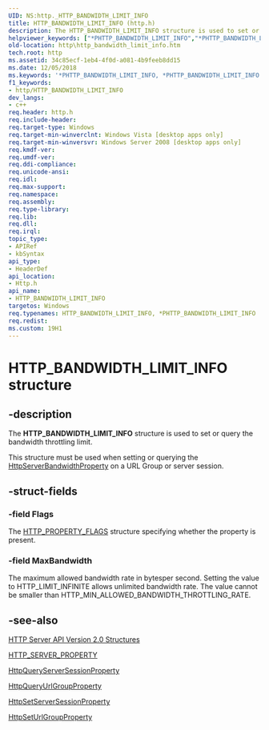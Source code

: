 ```yaml
---
UID: NS:http._HTTP_BANDWIDTH_LIMIT_INFO
title: HTTP_BANDWIDTH_LIMIT_INFO (http.h)
description: The HTTP_BANDWIDTH_LIMIT_INFO structure is used to set or query the bandwidth throttling limit. This structure must be used when setting or querying the HttpServerBandwidthProperty on a URL Group or server session.
helpviewer_keywords: ["*PHTTP_BANDWIDTH_LIMIT_INFO","*PHTTP_BANDWIDTH_LIMIT_INFO structure [HTTP]","HTTP_BANDWIDTH_LIMIT_INFO","HTTP_BANDWIDTH_LIMIT_INFO structure [HTTP]","http.http_bandwidth_limit_info","http/*PHTTP_BANDWIDTH_LIMIT_INFO","http/HTTP_BANDWIDTH_LIMIT_INFO"]
old-location: http\http_bandwidth_limit_info.htm
tech.root: http
ms.assetid: 34c85ecf-1eb4-4f0d-a081-4b9feeb8dd15
ms.date: 12/05/2018
ms.keywords: '*PHTTP_BANDWIDTH_LIMIT_INFO, *PHTTP_BANDWIDTH_LIMIT_INFO structure [HTTP], HTTP_BANDWIDTH_LIMIT_INFO, HTTP_BANDWIDTH_LIMIT_INFO structure [HTTP], http.http_bandwidth_limit_info, http/*PHTTP_BANDWIDTH_LIMIT_INFO, http/HTTP_BANDWIDTH_LIMIT_INFO'
f1_keywords:
- http/HTTP_BANDWIDTH_LIMIT_INFO
dev_langs:
- c++
req.header: http.h
req.include-header: 
req.target-type: Windows
req.target-min-winverclnt: Windows Vista [desktop apps only]
req.target-min-winversvr: Windows Server 2008 [desktop apps only]
req.kmdf-ver: 
req.umdf-ver: 
req.ddi-compliance: 
req.unicode-ansi: 
req.idl: 
req.max-support: 
req.namespace: 
req.assembly: 
req.type-library: 
req.lib: 
req.dll: 
req.irql: 
topic_type:
- APIRef
- kbSyntax
api_type:
- HeaderDef
api_location:
- Http.h
api_name:
- HTTP_BANDWIDTH_LIMIT_INFO
targetos: Windows
req.typenames: HTTP_BANDWIDTH_LIMIT_INFO, *PHTTP_BANDWIDTH_LIMIT_INFO
req.redist: 
ms.custom: 19H1
---
```


# HTTP_BANDWIDTH_LIMIT_INFO structure


## -description


The <b>HTTP_BANDWIDTH_LIMIT_INFO</b> structure  is used to set or query the bandwidth throttling limit. 

This structure must be used when setting or querying the <a href="https://docs.microsoft.com/windows/desktop/api/http/ne-http-http_server_property">HttpServerBandwidthProperty</a> on a URL Group or server session.


## -struct-fields




### -field Flags

The <a href="https://docs.microsoft.com/windows/desktop/api/http/ns-http-http_property_flags">HTTP_PROPERTY_FLAGS</a> structure specifying whether the property is present.


### -field MaxBandwidth

The maximum allowed bandwidth rate in bytesper second. Setting the value to HTTP_LIMIT_INFINITE  allows unlimited bandwidth rate. The value cannot be smaller than HTTP_MIN_ALLOWED_BANDWIDTH_THROTTLING_RATE.


## -see-also




<a href="https://docs.microsoft.com/windows/desktop/Http/http-server-api-version-2-0-structures">HTTP Server API Version 2.0 Structures</a>



<a href="https://docs.microsoft.com/windows/desktop/api/http/ne-http-http_server_property">HTTP_SERVER_PROPERTY</a>



<a href="https://docs.microsoft.com/windows/desktop/api/http/nf-http-httpqueryserversessionproperty">HttpQueryServerSessionProperty</a>



<a href="https://docs.microsoft.com/windows/desktop/api/http/nf-http-httpqueryurlgroupproperty">HttpQueryUrlGroupProperty</a>



<a href="https://docs.microsoft.com/windows/desktop/api/http/nf-http-httpsetserversessionproperty">HttpSetServerSessionProperty</a>



<a href="https://docs.microsoft.com/windows/desktop/api/http/nf-http-httpseturlgroupproperty">HttpSetUrlGroupProperty</a>
 

 


